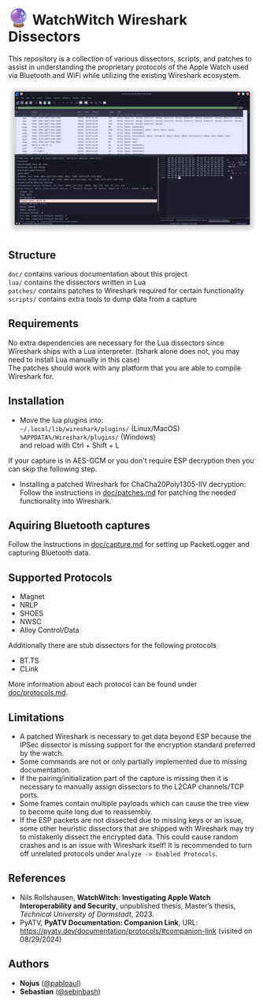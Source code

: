 # <img src="doc/img/logo.png" alt="WatchWitch logo" height=42 width=42 valign=bottom /> WatchWitch Wireshark Dissectors

This repository is a collection of various dissectors, scripts, and patches to assist in understanding the proprietary protocols of the Apple Watch used via Bluetooth and WiFi while utilizing the existing Wireshark ecosystem.	

<p align="center">
  <img src="doc/img/alloy_bluetooth.png"/>
</p>

## Structure
``doc/`` contains various documentation about this project\
``lua/`` contains the dissectors written in Lua\
``patches/`` contains patches to Wireshark required for certain functionality\
``scripts/`` contains extra tools to dump data from a capture

## Requirements
No extra dependencies are necessary for the Lua dissectors since Wireshark ships with a Lua interpreter. (tshark alone does not, you may need to install Lua manually in this case)\
The patches should work with any platform that you are able to compile Wireshark for.

## Installation
- Move the lua plugins into:\
  ``~/.local/lib/wireshark/plugins/`` (Linux/MacOS)\
  ``%APPDATA%/Wireshark/plugins/`` (Windows)\
  and reload with Ctrl + Shift + L
  
If your capture is in AES-GCM or you don't require ESP decryption then you can skip the following step.

- Installing a patched Wireshark for ChaCha20Poly1305-IIV decryption:\
  Follow the instructions in [doc/patches.md](doc/patches.md) for patching the needed functionality into Wireshark.
  
## Aquiring Bluetooth captures 
Follow the instructions in [doc/capture.md](doc/capture.md) for setting up PacketLogger and capturing Bluetooth data.

## Supported Protocols
- Magnet 
- NRLP
- SHOES
- NWSC
- Alloy Control/Data

Additionally there are stub dissectors for the following protocols
- BT.TS
- CLink

More information about each protocol can be found under [doc/protocols.md](doc/protocols.md).

## Limitations
- A patched Wireshark is necessary to get data beyond ESP because the IPSec dissector is missing support for the encryption standard preferred by the watch.
- Some commands are not or only partially implemented due to missing documentation.
- If the pairing/initialization part of the capture is missing then it is necessary to manually assign dissectors to the L2CAP channels/TCP ports.
- Some frames contain multiple payloads which can cause the tree view to become quite long due to reassembly.
- If the ESP packets are not dissected due to missing keys or an issue, some other heuristic dissectors that are shipped with Wireshark may try to mistakenly dissect the encrypted data. This could cause random crashes and is an issue with Wireshark itself! It is recommended to turn off unrelated protocols under ``Analyze -> Enabled Protocols``.

## References
- Nils Rollshausen, **WatchWitch: Investigating Apple Watch Interoperability and Security**, unpublished thesis, Master’s thesis, _Technical University of Darmstadt_, 2023.
- PyATV, **PyATV Documentation: Companion Link**, URL: https://pyatv.dev/documentation/protocols/#companion-link (visited on 08/29/2024)

## Authors
- **Nojus** ([@pabloaul](https://github.com/pabloaul))
- **Sebastian** ([@sebinbash](https://github.com/sebinbash))

